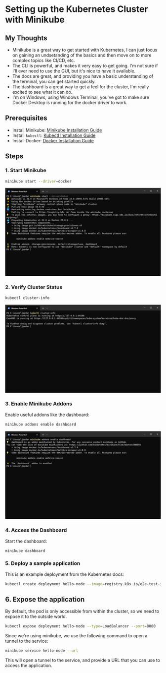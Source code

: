 # Setting up the Kubernetes Cluster with Minikube

## My Thoughts

- Minikube is a great way to get started with Kubernetes, I can just focus on gaining an undsetanding of the basics and then move on to more complex topics like CI/CD, etc.
- The CLI is powerful, and makes it very easy to get going. I'm not sure if I'll ever need to use the GUI, but it's nice to have it available.
- The docs are great, and providing you have a basic understanding of the terminal, you can get started quickly.
- The dashboard is a great way to get a feel for the cluster, I'm really excited to see what it can do.
- I'm on Windows, using Windows Terminal, you've got to make sure Docker Desktop is running for the docker driver to work.

## Prerequisites
- Install Minikube: [Minikube Installation Guide](https://minikube.sigs.k8s.io/docs/start/)
- Install `kubectl`: [Kubectl Installation Guide](https://kubernetes.io/docs/tasks/tools/)
- Install Docker: [Docker Installation Guide](https://docs.docker.com/get-docker/)

## Steps

### 1. Start Minikube
```bash
minikube start --driver=docker
```
![](./screenshots/start-minikube.png)

### 2. Verify Cluster Status
```bash
kubectl cluster-info
```
![](./screenshots/cluster-status.png)

### 3. Enable Minikube Addons
Enable useful addons like the dashboard:
```bash
minikube addons enable dashboard
```

![](./screenshots/dashboard-enable.png)

### 4. Access the Dashboard
Start the dashboard:
```bash
minikube dashboard
```

### 5. Deploy a sample application

This is an example deployment from the Kubernetes docs:

```bash
kubectl create deployment hello-node --image=registry.k8s.io/e2e-test-images/agnhost:2.39 -- /agnhost netexec --http-port=8080
```

## 6. Expose the application

By default, the pod is only accessible from within the cluster, so we need to expose it to the outside world.

```bash
kubectl expose deployment hello-node --type=LoadBalancer --port=8080
```
Since we're using minikube, we use the following command to open a tunnel to the service:

```bash
minikube service hello-node --url
```
This will open a tunnel to the service, and provide a URL that you can use to access the application.